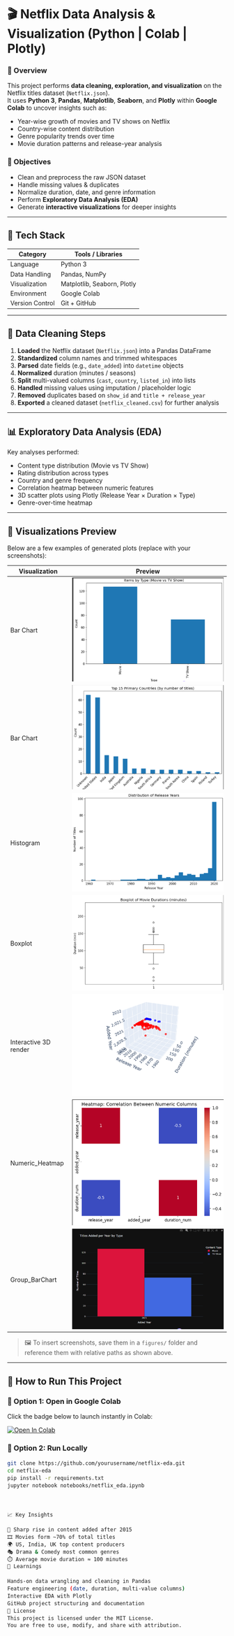 # 🎬 Netflix Data Analysis & Visualization (Python | Colab | Plotly)

### 📌 Overview
This project performs **data cleaning, exploration, and visualization** on the Netflix titles dataset (`Netflix.json`).  
It uses **Python 3**, **Pandas**, **Matplotlib**, **Seaborn**, and **Plotly** within **Google Colab** to uncover insights such as:
- Year-wise growth of movies and TV shows on Netflix  
- Country-wise content distribution  
- Genre popularity trends over time  
- Movie duration patterns and release-year analysis  

### 🎯 Objectives
- Clean and preprocess the raw JSON dataset  
- Handle missing values & duplicates  
- Normalize duration, date, and genre information  
- Perform **Exploratory Data Analysis (EDA)**  
- Generate **interactive visualizations** for deeper insights  

---

## 🧰 Tech Stack
| Category | Tools / Libraries |
|-----------|------------------|
| Language | Python 3 |
| Data Handling | Pandas, NumPy |
| Visualization | Matplotlib, Seaborn, Plotly |
| Environment | Google Colab |
| Version Control | Git + GitHub |

---

## 🧹 Data Cleaning Steps
1. **Loaded** the Netflix dataset (`Netflix.json`) into a Pandas DataFrame  
2. **Standardized** column names and trimmed whitespaces  
3. **Parsed** date fields (e.g., `date_added`) into `datetime` objects  
4. **Normalized** duration (minutes / seasons)  
5. **Split** multi-valued columns (`cast`, `country`, `listed_in`) into lists  
6. **Handled** missing values using imputation / placeholder logic  
7. **Removed** duplicates based on `show_id` and `title + release_year`  
8. **Exported** a cleaned dataset (`netflix_cleaned.csv`) for further analysis  

---

## 📊 Exploratory Data Analysis (EDA)
Key analyses performed:
- Content type distribution (Movie vs TV Show)  
- Rating distribution across types  
- Country and genre frequency  
- Correlation heatmap between numeric features  
- 3D scatter plots using Plotly (Release Year × Duration × Type)  
- Genre-over-time heatmap  

---

## 🌈 Visualizations Preview
Below are a few examples of generated plots (replace with your screenshots):

| Visualization | Preview |
|----------------|----------|
| Bar Chart | ![Bar Chart](figures/Bar_Chart1.png) |
| Bar Chart| ![Bar Chart](figures/Bar_Chart2.png) |
| Histogram | ![Histogram](figures/Histogram.png) |
| Boxplot | ![Boxplot](figures/Boxplot.png) |
| Interactive 3D render | ![Interactive 3D render](figures/Interactive_3D.png) |
| Numeric_Heatmap | ![Numeric_Heatmap](figures/Numeric_Heatmap.png) |
| Group_BarChart | ![Group_BarChart](figures/Group_BarChart.png) |

> 🖼️ To insert screenshots, save them in a `figures/` folder and reference them with relative paths as shown above.

---

## 🚀 How to Run This Project

### 🔹 Option 1: Open in Google Colab
Click the badge below to launch instantly in Colab:

[![Open In Colab](https://colab.research.google.com/assets/colab-badge.svg)](https://colab.research.google.com/drive/1fZYySjAE8Vf9tSiycKzfLavPdefrKRNw?usp=sharing)


### 🔹 Option 2: Run Locally
```bash
git clone https://github.com/yourusername/netflix-eda.git
cd netflix-eda
pip install -r requirements.txt
jupyter notebook notebooks/netflix_eda.ipynb



📈 Key Insights

📅 Sharp rise in content added after 2015
🎞️ Movies form ~70% of total titles
🌍 US, India, UK top content producers
🎭 Drama & Comedy most common genres
⏱️ Average movie duration ≈ 100 minutes
🧠 Learnings

Hands-on data wrangling and cleaning in Pandas
Feature engineering (date, duration, multi-value columns)
Interactive EDA with Plotly
GitHub project structuring and documentation
🪪 License
This project is licensed under the MIT License.
You are free to use, modify, and share with attribution.
